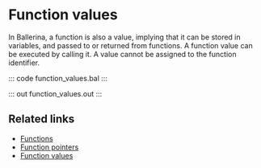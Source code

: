 # Function values

In Ballerina, a function is also a value, implying that it can be stored in variables, and passed to or returned from functions.  A function value can be executed by calling it. A value cannot be assigned to the function identifier.

::: code function_values.bal :::

::: out function_values.out :::

## Related links
- [Functions](/learn/by-example/functions/)
- [Function pointers](/learn/by-example/function-pointers/)
- [Function values](/learn/by-example/function-types/)
